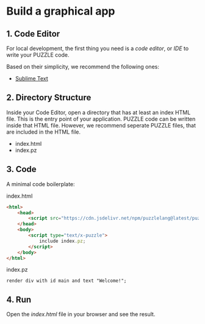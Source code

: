 # Build a graphical app

## 1. Code Editor

For local development, the first thing you need is a *code editor*, or *IDE* to write your PUZZLE code.

Based on their simplicity, we recommend the following ones:

* [Sublime Text](https://www.sublimetext.com/)

## 2. Directory Structure

Inside your Code Editor, open a directory that has at least an index HTML file. This is the entry point of your application. PUZZLE code can be written inside that HTML file. However, we recommend seperate PUZZLE files, that are included in the HTML file.

* index.html
* index.pz

## 3. Code

A minimal code boilerplate:

index.html
```html
<html>
	<head>
		<script src="https://cdn.jsdelivr.net/npm/puzzlelang@latest/puzzle.browser.js"></script>
	</head>
	<body>
		<script type="text/x-puzzle">
			include index.pz;
		</script>
	</body>
</html>
```

index.pz
```puzzle
render div with id main and text "Welcome!";
```

## 4. Run

Open the *index.html* file in your browser and see the result.